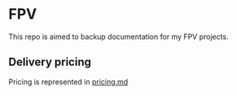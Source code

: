 # FPV
This repo is aimed to backup documentation for my FPV projects.

## Delivery pricing
Pricing is represented in [pricing.md](./pricing.md) 